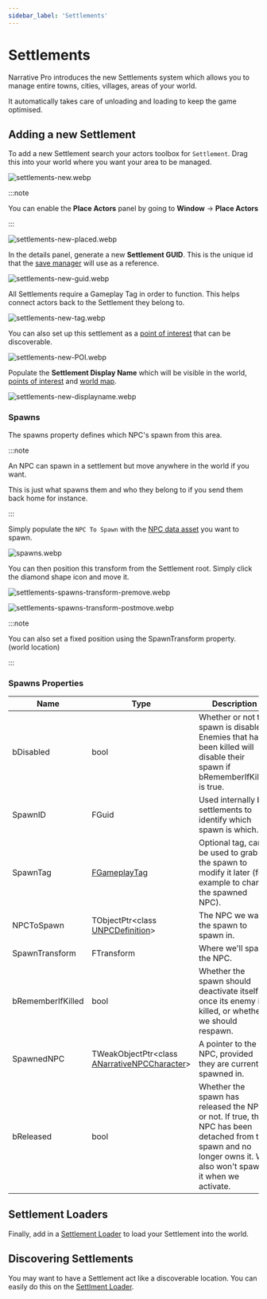 ```yaml
---
sidebar_label: 'Settlements'
---
```


# Settlements

Narrative Pro introduces the new Settlements system which allows you to manage entire towns, cities, villages, areas of your world. 

It automatically takes care of unloading and loading to keep the game optimised. 

## Adding a new Settlement

To add a new Settlement search your actors toolbox for `Settlement`. Drag this into your world where you want your area to be managed.

![settlements-new.webp](/img/pro/settlements/settlements-new.webp)

:::note

You can enable the **Place Actors** panel by going to **Window** -> **Place Actors**

:::

![settlements-new-placed.webp](/img/pro/settlements/settlements-new-placed.webp)

In the details panel, generate a new **Settlement GUID**. This is the unique id that the [save manager](../saving/index.md) will use as a reference. 

![settlements-new-guid.webp](/img/pro/settlements/settlements-new-guid.webp)

All Settlements require a Gameplay Tag in order to function. This helps connect actors back to the Settlement they belong to.

![settlements-new-tag.webp](/img/pro/settlements/settlements-new-tag.webp)

You can also set up this settlement as a [point of interest](../navigator/points-of-interest.md) that can be discoverable.

![settlements-new-POI.webp](/img/pro/settlements/settlements-new-POI.webp)

Populate the **Settlement Display Name** which will be visible in the world, [points of interest](../navigator/points-of-interest.md) and [world map](../ui/navigator/worldmap.md).

![settlements-new-displayname.webp](/img/pro/settlements/settlements-new-displayname.webp)

### Spawns

The spawns property defines which NPC's spawn from this area. 

:::note

An NPC can spawn in a settlement but move anywhere in the world if you want.

This is just what spawns them and who they belong to if you send them back home for instance.

:::

Simply populate the `NPC To Spawn` with the [NPC data asset](../npcs/index.md) you want to spawn.

![spawns.webp](/img/pro/settlements/spawns.webp)

You can then position this transform from the Settlement root. Simply click the diamond shape icon and move it.

![settlements-spawns-transform-premove.webp](/img/pro/settlements/settlements-spawns-transform-premove.webp)

![settlements-spawns-transform-postmove.webp](/img/pro/settlements/settlements-spawns-transform-postmove.webp)

:::note

You can also set a fixed position using the SpawnTransform property. (world location)

:::

### Spawns Properties

| Name              | Type                                                                                                             | Description                                                                                                                                                       |
|-------------------|------------------------------------------------------------------------------------------------------------------|-------------------------------------------------------------------------------------------------------------------------------------------------------------------|
| bDisabled         | bool                                                                                                             | Whether or not the spawn is disabled. Enemies that have been killed will disable their spawn if bRememberIfKilled is true.                                        |
| SpawnID           | FGuid                                                                                                            | Used internally by settlements to identify which spawn is which.                                                                                                  |
| SpawnTag          | [FGameplayTag](https://dev.epicgames.com/documentation/en-us/unreal-engine/using-gameplay-tags-in-unreal-engine) | Optional tag, can be used to grab the spawn to modify it later (for example to change the spawned NPC).                                                           |
| NPCToSpawn        | TObjectPtr\<class [UNPCDefinition](../npcs/index.md)\>                                                           | The NPC we want the spawn to spawn in.                                                                                                                            |
| SpawnTransform    | FTransform                                                                                                       | Where we'll spawn the NPC.                                                                                                                                        |
| bRememberIfKilled | bool                                                                                                             | Whether the spawn should deactivate itself once its enemy is killed, or whether we should respawn.                                                                |
| SpawnedNPC        | TWeakObjectPtr\<class [ANarrativeNPCCharacter](../npcs/index.md)\>                                               | A pointer to the NPC, provided they are currently spawned in.                                                                                                     |
| bReleased         | bool                                                                                                             | Whether the spawn has released the NPC or not. If true, the NPC has been detached from this spawn and no longer owns it. We also won't spawn it when we activate. |

## Settlement Loaders

Finally, add in a [Settlement Loader](./settlement-loaders.md) to load your Settlement into the world.

## Discovering Settlements

You may want to have a Settlement act like a discoverable location. You can easily do this on the [Settlment Loader](./settlement-loaders.md#discoverable-settlements). 